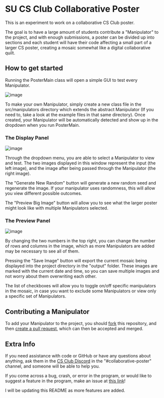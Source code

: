 # SU CS Club Collaborative Poster

This is an experiment to work on a collaborative CS Club poster.

The goal is to have a large amount of students contribute a "Manipulator" to the project, and with enough submissions, a poster can be divided up into sections and each student will have their code affecting a small part of a larger CS poster, creating a mosaic somewhat like a digital collaborative quilt.

## How to get started

Running the PosterMain class will open a simple GUI to test every Manipulator. 

![image](https://user-images.githubusercontent.com/53229958/218334434-55e5594f-c946-46f8-ae6b-273463130594.png)

To make your own Manipulator, simply create a new class file in the src/manipulators directory which extends the abstract Manipulator (If you need to, take a look at the example files in that same directory). Once created, your Manipulator will be automatically detected and show up in the dropdown when you run PosterMain.

### The Display Panel
![image](https://user-images.githubusercontent.com/53229958/218334450-17a744af-281c-47f9-beac-3116674e30c5.png)

Through the dropdown menu, you are able to select a Manipulator to view and test. The two images displayed in this window represent the input (the left image), and the image after being passed through the Manipulator (the right image).

The "Generate New Random" button will generate a new random seed and regenerate the image. If your manipulator uses randomness, this will allow you view different possible outcomes.

The "Preview Big Image" button will allow you to see what the larger poster might look like with multiple Manipulators selected.

### The Preview Panel
![image](https://user-images.githubusercontent.com/53229958/218334496-452d118b-04f7-4ab6-8594-43cee184fffc.png)

By changing the two numbers in the top right, you can change the number of rows and columns in the image, which as more Manipulators are added may be necessary to see all of them.

Pressing the "Save Image" button will export the current mosaic being displayed into the project directory in the "output" folder. These images are marked with the current date and time, so you can save multiple images and not worry about them overwriting each other.

The list of checkboxes will allow you to toggle on/off specific manipulators in the mosaic, in case you want to exclude some Manipulators or view only a specific set of Manipulators.

## Contributing a Manipulator
To add your Manipulator to the project, you should [fork](https://docs.github.com/en/get-started/quickstart/fork-a-repo) this repository, and then [create a pull request](https://docs.github.com/en/pull-requests/collaborating-with-pull-requests/proposing-changes-to-your-work-with-pull-requests/creating-a-pull-request), which can then be accepted and merged.

## Extra Info

If you need assistance with code or GitHub or have any questions about anything, ask them in the [CS Club Discord](https://discord.gg/629fkuKAC3) in the "#collaborative-poster" channel, and someone will be able to help you.

If you come across a bug, crash, or error in the program, or would like to suggest a feature in the program, make an issue at [this link](https://github.com/SU-CS-Club/CollaborativePoster/issues/new)!

I will be updating this README as more features are added.
